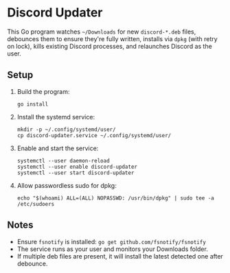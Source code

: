 # Discord Updater

This Go program watches `~/Downloads` for new `discord-*.deb` files, debounces them to ensure they're fully written, installs via `dpkg` (with retry on lock), kills existing Discord processes, and relaunches Discord as the user.

## Setup

1. Build the program:
   ```
   go install
   ```

2. Install the systemd service:
   ```
   mkdir -p ~/.config/systemd/user/
   cp discord-updater.service ~/.config/systemd/user/
   ```

3. Enable and start the service:
   ```
   systemctl --user daemon-reload
   systemctl --user enable discord-updater
   systemctl --user start discord-updater
   ```

4. Allow passwordless sudo for dpkg:
   ```
   echo "$(whoami) ALL=(ALL) NOPASSWD: /usr/bin/dpkg" | sudo tee -a /etc/sudoers
   ```

## Notes
- Ensure `fsnotify` is installed: `go get github.com/fsnotify/fsnotify`
- The service runs as your user and monitors your Downloads folder.
- If multiple deb files are present, it will install the latest detected one after debounce.